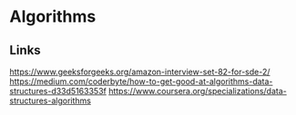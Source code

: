 # Algorithms

## Links
https://www.geeksforgeeks.org/amazon-interview-set-82-for-sde-2/
https://medium.com/coderbyte/how-to-get-good-at-algorithms-data-structures-d33d5163353f
https://www.coursera.org/specializations/data-structures-algorithms
